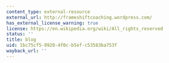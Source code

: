 ```yaml
---
content_type: external-resource
external_url: http://frameshiftcoaching.wordpress.com/
has_external_license_warning: true
license: https://en.wikipedia.org/wiki/All_rights_reserved
status: ''
title: blog
uid: 1bc75cf5-9920-4f0c-b5ef-c53583ba753f
wayback_url: ''
---
```

